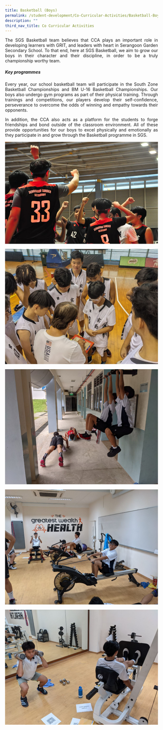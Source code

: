 ```yaml
---
title: Basketball (Boys)
permalink: /student-development/Co-Curricular-Activities/Basketball-Boys/
description: ""
third_nav_title: Co Curricular Activities
---
```

<p style="text-align: justify;"> The SGS Basketball team believes that CCA plays an important role in developing learners with GRIT, and leaders with heart in Serangoon Garden Secondary School. To that end, here at SGS Basketball, we aim to grow our boys in their character and their discipline, in order to be a truly championship worthy team. </p>


##### **Key programmes**

<p style="text-align: justify;"> Every year, our school basketball team will participate in the South Zone Basketball Championships and BM U-16 Basketball Championships. Our boys also undergo gym programs as part of their physical training. Through trainings and competitions, our players develop their self-confidence, perseverance to overcome the odds of winning and empathy towards their opponents. </p>

<p style="text-align: justify;"> In addition, the CCA also acts as a platform for the students to forge friendships and bond outside of the classroom environment. All of these provide opportunities for our boys to excel physically and emotionally as they participate in and grow through the Basketball programme in SGS.
	
![](/images/CCA%20Basketball%20%20%20boys/Basketball%202.jpeg)
	
![](/images/CCA%20Basketball%20%20%20boys/Basketball%203.jpg)

![](/images/CCA%20Basketball%20%20%20boys/Basketball%204.jpg)
	
![](/images/CCA%20Basketball%20%20%20boys/Basketball%205.jpg)
	
![](/images/CCA%20Basketball%20%20%20boys/Basketball%206.jpg)